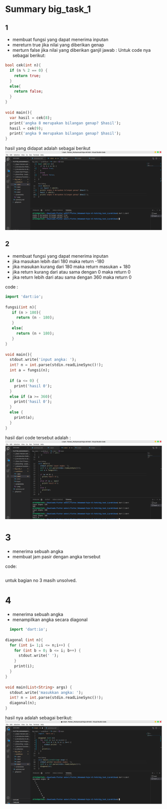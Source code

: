 # Summary big_task_1
## 1
- membuat fungsi yang dapat menerima inputan
- mereturn true jika nilai yang diberikan genap
- merturn false jika nilai yang diberikan ganjil
jawab :
Untuk code nya sebagai berikut:
```dart
bool cek(int n){
  if (n % 2 == 0) {
    return true;
  }
  else{
    return false;
  }
}

void main(){
  var hasil = cek(8);
  print('angka 8 merupakan bilangan genap? $hasil');
  hasil = cek(9);
  print('angka 9 merupakan bilangan genap? $hasil');
}
```
hasil yang didapat adalah sebagai berikut
![gambar 1](screenshots/1.png)

## 2
- membuat fungsi yang dapat menerima inputan
- jika masukan lebih dari 180 maka return -180
- jika masukan kurang dari 180 maka return masukan + 180
- jika return kurang dari atau sama dengan 0 maka return 0
- jika return lebih dari atau sama dengan 360 maka return 0

code :
```dart
import 'dart:io';

fungsi(int n){
   if (n > 180){
     return (n - 180);
   }
   else{
     return (n + 180);
   }
}

void main(){
  stdout.write('input angka: ');
  int? n = int.parse(stdin.readLineSync()!);
  int a = fungsi(n);

  if (a <= 0) {
    print('hasil 0');
  }
  else if (a >= 360){
    print('hasil 0');
  }
  else {
    print(a);
  }
}
```
hasil dari code tersebut adalah :
![gambar 2](screenshots/2.png)

# 3 
- menerima sebuah angka
- membuat jam pasir dengan angka tersebut

code:
```dart 

```
untuk bagian no 3 masih unsolved.


# 4 
- menerima sebuah angka
- menampilkan angka secara diagonal

```dart 
  import 'dart:io';

diagonal (int n){
  for (int i= 1;i <= n;i++) {
    for (int b = 0; b <= i; b++) {
      stdout.write(' ');
    }
    print(i);
  }
}

void main(List<String> args) {
  stdout.write('masukkan angka: ');
  int? n = int.parse(stdin.readLineSync()!);
  diagonal(n);  
}
```
hasil nya adalah sebagai berikut:
![gambar 4](screenshots/4.png)